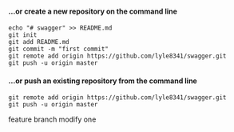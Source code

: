 #### …or create a new repository on the command line

    echo "# swagger" >> README.md
    git init
    git add README.md
    git commit -m "first commit"
    git remote add origin https://github.com/lyle8341/swagger.git
    git push -u origin master



#### …or push an existing repository from the command line

    git remote add origin https://github.com/lyle8341/swagger.git
    git push -u origin master

feature branch modify one
